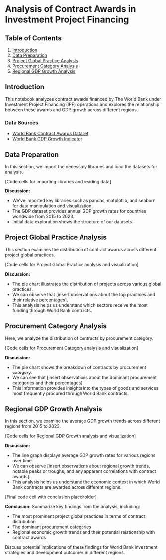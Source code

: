 # Analysis of Contract Awards in Investment Project Financing

## Table of Contents
1. [Introduction](#introduction)
2. [Data Preparation](#data-preparation)
3. [Project Global Practice Analysis](#project-global-practice-analysis)
4. [Procurement Category Analysis](#procurement-category-analysis)
5. [Regional GDP Growth Analysis](#regional-gdp-growth-analysis)

## Introduction <a name="introduction"></a>

This notebook analyzes contract awards financed by The World Bank under Investment Project Financing (IPF) operations and explores the relationship between these awards and GDP growth across different regions.

### Data Sources
- [World Bank Contract Awards Dataset](https://financesone.worldbank.org/contract-awards-in-investment-project-financing/DS00005)
- [World Bank GDP Growth Indicator](https://data.worldbank.org/indicator/NY.GDP.MKTP.KD.ZG)

## Data Preparation <a name="data-preparation"></a>

In this section, we import the necessary libraries and load the datasets for analysis.

[Code cells for importing libraries and reading data]

**Discussion:**
- We've imported key libraries such as pandas, matplotlib, and seaborn for data manipulation and visualization.
- The GDP dataset provides annual GDP growth rates for countries worldwide from 2015 to 2023.
- Initial data exploration shows the structure of our datasets.

## Project Global Practice Analysis <a name="project-global-practice-analysis"></a>

This section examines the distribution of contract awards across different project global practices.

[Code cells for Project Global Practice analysis and visualization]

**Discussion:**
- The pie chart illustrates the distribution of projects across various global practices.
- We can observe that [insert observations about the top practices and their relative percentages].
- This analysis helps us understand which sectors receive the most funding through World Bank contracts.

## Procurement Category Analysis <a name="procurement-category-analysis"></a>

Here, we analyze the distribution of contracts by procurement category.

[Code cells for Procurement Category analysis and visualization]

**Discussion:**
- The pie chart shows the breakdown of contracts by procurement category.
- We can see that [insert observations about the dominant procurement categories and their percentages].
- This information provides insights into the types of goods and services most frequently procured through World Bank contracts.

## Regional GDP Growth Analysis <a name="regional-gdp-growth-analysis"></a>

In this section, we examine the average GDP growth trends across different regions from 2015 to 2023.

[Code cells for Regional GDP Growth analysis and visualization]

**Discussion:**
- The line graph displays average GDP growth rates for various regions over time.
- We can observe [insert observations about regional growth trends, notable peaks or troughs, and any apparent correlations with contract awards].
- This analysis helps us understand the economic context in which World Bank contracts are awarded across different regions.

[Final code cell with conclusion placeholder]

**Conclusion:**
Summarize key findings from the analysis, including:
- The most prominent project global practices in terms of contract distribution
- The dominant procurement categories
- Regional economic growth trends and their potential relationship with contract awards

Discuss potential implications of these findings for World Bank investment strategies and development outcomes in different regions.